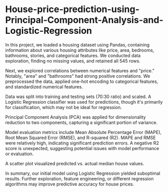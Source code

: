 # House-price-prediction-using-Principal-Component-Analysis-and-Logistic-Regression


In this project, we loaded a housing dataset using Pandas, containing information about various housing attributes like price, area, bedrooms, bathrooms, stories, and categorical features. We conducted data exploration, finding no missing values, and retained all 545 rows.

Next, we explored correlations between numerical features and "price." Notably, "area" and "bathrooms" had strong positive correlations. We preprocessed the data, applied one-hot encoding to categorical features, and standardized numerical features.

Data was split into training and testing sets (70:30 ratio) and scaled. A Logistic Regression classifier was used for predictions, though it's primarily for classification, which may not be ideal for regression.

Principal Component Analysis (PCA) was applied for dimensionality reduction to two components, capturing a significant portion of variance.

Model evaluation metrics include Mean Absolute Percentage Error (MAPE), Root Mean Squared Error (RMSE), and R-squared (R2). MAPE and RMSE were relatively high, indicating significant prediction errors. A negative R2 score is unexpected, suggesting potential issues with model performance or evaluation.

A scatter plot visualized predicted vs. actual median house values.

In summary, our initial model using Logistic Regression yielded suboptimal results. Further exploration, feature engineering, or different regression algorithms may improve predictive accuracy for house prices.
